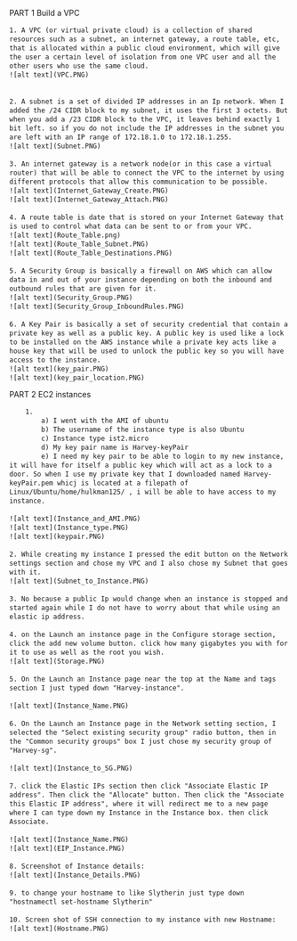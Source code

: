 PART 1 Build a VPC

    1. A VPC (or virtual private cloud) is a collection of shared resources such as a subnet, an internet gateway, a route table, etc, that is allocated within a public cloud environment, which will give the user a certain level of isolation from one VPC user and all the other users who use the same cloud.
    ![alt text](VPC.PNG)
    

    2. A subnet is a set of divided IP addresses in an Ip network. When I added the /24 CIDR block to my subnet, it uses the first 3 octets. But when you add a /23 CIDR block to the VPC, it leaves behind exactly 1 bit left. so if you do not include the IP addresses in the subnet you are left with an IP range of 172.18.1.0 to 172.18.1.255.
    ![alt text](Subnet.PNG)

    3. An internet gateway is a network node(or in this case a virtual router) that will be able to connect the VPC to the internet by using different protocols that allow this communication to be possible.
    ![alt text](Internet_Gateway_Create.PNG)
    ![alt text](Internet_Gateway_Attach.PNG)

    4. A route table is date that is stored on your Internet Gateway that is used to control what data can be sent to or from your VPC.
    ![alt text](Route_Table.png)
    ![alt text](Route_Table_Subnet.PNG)
    ![alt text](Route_Table_Destinations.PNG)

    5. A Security Group is basically a firewall on AWS which can allow data in and out of your instance depending on both the inbound and outbound rules that are given for it.
    ![alt text](Security_Group.PNG)
    ![alt text](Security_Group_InboundRules.PNG)

    6. A Key Pair is basically a set of security credential that contain a private key as well as a public key. A public key is used like a lock to be installed on the AWS instance while a private key acts like a house key that will be used to unlock the public key so you will have access to the instance.
    ![alt text](key_pair.PNG)
    ![alt text](key_pair_location.PNG)

PART 2 EC2 instances

        1. 
            a) I went with the AMI of ubuntu
            b) The username of the instance type is also Ubuntu
            c) Instance type ist2.micro
            d) My key pair name is Harvey-keyPair
            e) I need my key pair to be able to login to my new instance, it will have for itself a public key which will act as a lock to a door. So when I use my private key that I downloaded named Harvey-keyPair.pem whicj is located at a filepath of Linux/Ubuntu/home/hulkman125/ , i will be able to have access to my instance.
    
    ![alt text](Instance_and_AMI.PNG)
    ![alt text](Instance_type.PNG)
    ![alt text](keypair.PNG)

    2. While creating my instance I pressed the edit button on the Network settings section and chose my VPC and I also chose my Subnet that goes with it.
    ![alt text](Subnet_to_Instance.PNG) 

    3. No because a public Ip would change when an instance is stopped and started again while I do not have to worry about that while using an elastic ip address.

    4. on the Launch an instance page in the Configure storage section, click the add new volume button. click how many gigabytes you with for it to use as well as the root you wish.
    ![alt text](Storage.PNG)

    5. On the Launch an Instance page near the top at the Name and tags section I just typed down "Harvey-instance".

    ![alt text](Instance_Name.PNG)

    6. On the Launch an Instance page in the Network setting section, I selected the "Select existing security group" radio button, then in the "Common security groups" box I just chose my security group of "Harvey-sg".

    ![alt text](Instance_to_SG.PNG)

    7. click the Elastic IPs section then click "Associate Elastic IP address". Then click the "Allocate" button. Then click the "Associate this Elastic IP address", where it will redirect me to a new page where I can type down my Instance in the Instance box. then click Associate.

    ![alt text](Instance_Name.PNG)
    ![alt text](EIP_Instance.PNG)

    8. Screenshot of Instance details:
    ![alt text](Instance_Details.PNG)

    9. to change your hostname to like Slytherin just type down "hostnamectl set-hostname Slytherin"

    10. Screen shot of SSH connection to my instance with new Hostname:
    ![alt text](Hostname.PNG)